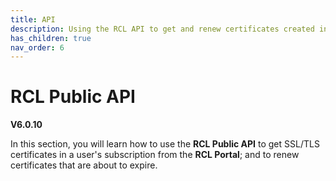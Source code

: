 ```yaml
---
title: API
description: Using the RCL API to get and renew certificates created in the RCL portal
has_children: true
nav_order: 6
---
```


# RCL Public API
**V6.0.10**

In this section, you will learn how to use the **RCL Public API** to get SSL/TLS certificates in a user's subscription from the **RCL Portal**; and to renew certificates that are about to expire. 